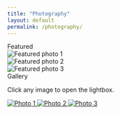 ```yaml
---
title: "Photography"
layout: default
permalink: /photography/
---
```


<link rel="stylesheet" href="https://cdn.jsdelivr.net/npm/swiper@11/swiper-bundle.min.css">
<link rel="stylesheet" href="https://cdn.jsdelivr.net/npm/lightgallery@2.8.2/css/lightgallery-bundle.min.css">
<link rel="stylesheet" href="{{ '/assets/css/photography.css' | relative_url }}">

<div class="hero-slider">
  <div class="section-title">Featured</div>
  <div class="swiper">
    <div class="swiper-wrapper">
      <!-- Replace sample images with yours -->
      <div class="swiper-slide">
        <img src="{{ '/assets/photography/full/001.jpg' | relative_url }}" alt="Featured photo 1">
      </div>
      <div class="swiper-slide">
        <img src="{{ '/assets/photography/full/002.jpg' | relative_url }}" alt="Featured photo 2">
      </div>
      <div class="swiper-slide">
        <img src="{{ '/assets/photography/full/003.jpg' | relative_url }}" alt="Featured photo 3">
      </div>
    </div>
    <!-- Nav -->
    <div class="swiper-button-next"></div>
    <div class="swiper-button-prev"></div>
    <!-- Pagination -->
    <div class="swiper-pagination"></div>
  </div>
</div>

<div class="gallery-wrap">
  <div class="section-title">Gallery</div>
  <p class="subtle">Click any image to open the lightbox.</p>

  <!-- LightGallery target -->
  <div id="lightgallery" class="gallery-grid">
    <!-- Each anchor: data-src points to large file, <img> shows the thumbnail -->
    <a href="#" data-src="{{ '/assets/photography/full/001.jpg' | relative_url }}" data-sub-html="Caption one">
      <img src="{{ '/assets/photography/thumbs/001.jpg' | relative_url }}" alt="Photo 1">
    </a>
    <a href="#" data-src="{{ '/assets/photography/full/002.jpg' | relative_url }}" data-sub-html="Caption two">
      <img src="{{ '/assets/photography/thumbs/002.jpg' | relative_url }}" alt="Photo 2">
    </a>
    <a href="#" data-src="{{ '/assets/photography/full/003.jpg' | relative_url }}" data-sub-html="Caption three">
      <img src="{{ '/assets/photography/thumbs/003.jpg' | relative_url }}" alt="Photo 3">
    </a>
    <!-- Add more blocks as you add photos -->
  </div>
</div>

<script src="https://cdn.jsdelivr.net/npm/swiper@11/swiper-bundle.min.js"></script>
<script src="https://cdn.jsdelivr.net/npm/lightgallery@2.8.2/lightgallery.min.js"></script>
<script src="https://cdn.jsdelivr.net/npm/lightgallery@2.8.2/plugins/thumbnail/lg-thumbnail.min.js"></script>
<script src="https://cdn.jsdelivr.net/npm/lightgallery@2.8.2/plugins/zoom/lg-zoom.min.js"></script>

<script>
  // Slider
  const swiper = new Swiper('.swiper', {
    loop: true,
    speed: 500,
    grabCursor: true,
    pagination: { el: '.swiper-pagination', clickable: true },
    navigation: { nextEl: '.swiper-button-next', prevEl: '.swiper-button-prev' },
  });

  // Lightbox
  lightGallery(document.getElementById('lightgallery'), {
    selector: 'a',
    download: false,
    thumbnail: true,
    zoom: true,
    mobileFirst: true,
    actualSize: false
  });
</script>
